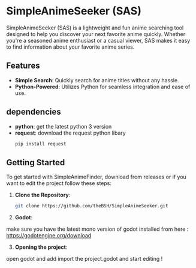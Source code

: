 # SimpleAnimeSeeker (SAS)

SimpleAnimeSeeker (SAS) is a lightweight and fun anime searching tool designed to help you discover your next favorite anime quickly. Whether you're a seasoned anime enthusiast or a casual viewer, SAS makes it easy to find information about your favorite anime series.

## Features

- **Simple Search**: Quickly search for anime titles without any hassle.
- **Python-Powered**: Utilizes Python for seamless integration and ease of use.
## dependencies

- **python**: get the latest python 3 version
- **request**: download the request python libary
  ```bash
  pip install request
## Getting Started

To get started with SimpleAnimeFinder, download from releases or if you want to edit the project follow these steps:

1. **Clone the Repository**:

   ```bash
   git clone https://github.com/theBSH/SimpleAnimeSeeker.git
2. **Godot**:

  make sure you have the latest mono version of godot installed from here : https://godotengine.org/download
  
3. **Opening the project**:

  open godot and add import the project.godot and start editing !
